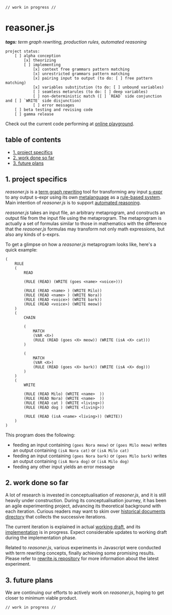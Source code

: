 ```
// work in progress //
```

# reasoner.js

_**tags:** term graph rewriting, production rules, automated reasoning_

```
project status:
    [ ] alpha conception
        [x] theorizing
        [ ] implementing
            [x] context free grammars pattern matching
            [x] unrestricted grammars pattern matching
            [x] pairing input to output (to do: [ ] free pattern matching)
            [x] variables substitution (to do: [ ] unbound variables)
            [ ] seamless metarules (to do: [ ] deep variables)
            [ ] non-deterministic match ([ ] `READ` side conjunction and [ ] `WRITE` side disjunction)
            [ ] error messages
    [ ] beta testing and revising code
    [ ] gamma release
```

Check out the current code performing at [online playground](https://contrast-zone.github.io/reasoner.js/playground/).

## table of contents

- [1. project specifics](#1-project-specifics)
- [2. work done so far](#2-work-done-so-far)
- [3. future plans](#3-future-plans)

## 1. project specifics

*reasoner.js* is a [term graph rewriting](https://en.wikipedia.org/wiki/Graph_rewriting#Term_graph_rewriting) tool for transforming any input [s-expr](https://en.wikipedia.org/wiki/S-expression) to any output s-expr using its own [metalanguage](https://en.wikipedia.org/wiki/Metalanguage) as a [rule-based system](https://en.wikipedia.org/wiki/Rule-based_system). Main intention of *reasoner.js* is to support [automated reasoning](https://en.wikipedia.org/wiki/Automated_reasoning).

*reasoner.js* takes an input file, an arbitrary metaprogram, and constructs an output file from the input file using the metaprogram. The metaprogram is actually a set of formulas similar to those in mathematics with the difference that the *reasoner.js* formulas may transform not only math expressions, but also any kinds of s-exprs.

To get a glimpse on how a *reasoner.js* metaprogram looks like, here's a quick example:

```
(
    RULE
    (
        READ
        
        (RULE (READ) (WRITE (goes <name> <voice>)))
        
        (RULE (READ <name> ) (WRITE Milo))
        (RULE (READ <name> ) (WRITE Nora))
        (RULE (READ <voice>) (WRITE bark))
        (RULE (READ <voice>) (WRITE meow))
    )
    (
        CHAIN
        
        (
            MATCH
            (VAR <X>)
            (RULE (READ (goes <X> meow)) (WRITE (isA <X> cat)))
        )
        
        (
            MATCH
            (VAR <X>)
            (RULE (READ (goes <X> bark)) (WRITE (isA <X> dog)))
        )
    )
    (
        WRITE
        
        (RULE (READ Milo) (WRITE <name>  ))
        (RULE (READ Nora) (WRITE <name>  ))
        (RULE (READ cat ) (WRITE <living>))
        (RULE (READ dog ) (WRITE <living>))
        
        (RULE (READ (isA <name> <living>)) (WRITE))
    )
)
```

This program does the following:

- feeding an input containing `(goes Nora meow)` or `(goes Milo meow)` writes an output containing `(isA Nora cat)` or `(isA Milo cat)`
- feeding an input containing `(goes Nora bark)` or `(goes Milo bark)` writes an output containing `(isA Nora dog)` or `(isA Milo dog)`
- feeding any other input yields an error message

## 2. work done so far

A lot of research is invested in conceptualisation of *reasoner.js*, and it is still heavily under construction. During its conceptualisation journey, it has been an agile experimenting project, advancing its theoretical background with each iteration. Curious readers may want to skim over [historical documents directory](https://github.com/mind-child/reasoner.js/tree/master/history) that collects the successive iterations.

The current iteration is explained in actual [working draft](draft/reasoner.md), and its [implementation](https://contrast-zone.github.io/reasoner.js/playground/) is in progress. Expect considerable updates to working draft during the implementation phase.

Related to *reasoner.js*, various experiments in Javascript were conducted with term rewriting concepts, finally achieving some promising results. Please refer to [rewrite.js repository](https://github.com/contrast-zone/rewrite.js) for more information about the latest experiment.

## 3. future plans

We are continuing our efforts to actively work on *reasoner.js*, hoping to get closer to minimum viable product.

```
// work in progress //
```


